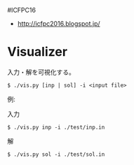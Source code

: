 #ICFPC16
* http://icfpc2016.blogspot.jp/

# Visualizer
入力・解を可視化する。

```
$ ./vis.py [inp | sol] -i <input file>
```

例:

入力
```
$ ./vis.py inp -i ./test/inp.in
```

解
```
$ ./vis.py sol -i ./test/sol.in
```
